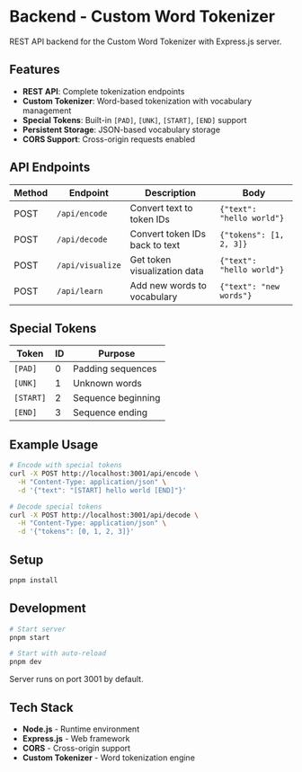 # Backend - Custom Word Tokenizer

REST API backend for the Custom Word Tokenizer with Express.js server.

## Features

- **REST API**: Complete tokenization endpoints
- **Custom Tokenizer**: Word-based tokenization with vocabulary management
- **Special Tokens**: Built-in `[PAD]`, `[UNK]`, `[START]`, `[END]` support
- **Persistent Storage**: JSON-based vocabulary storage
- **CORS Support**: Cross-origin requests enabled

## API Endpoints

| Method | Endpoint | Description | Body |
|--------|----------|-------------|------|
| POST | `/api/encode` | Convert text to token IDs | `{"text": "hello world"}` |
| POST | `/api/decode` | Convert token IDs back to text | `{"tokens": [1, 2, 3]}` |
| POST | `/api/visualize` | Get token visualization data | `{"text": "hello world"}` |
| POST | `/api/learn` | Add new words to vocabulary | `{"text": "new words"}` |

## Special Tokens

| Token | ID | Purpose |
|-------|----|---------|
| `[PAD]` | 0 | Padding sequences |
| `[UNK]` | 1 | Unknown words |
| `[START]` | 2 | Sequence beginning |
| `[END]` | 3 | Sequence ending |

## Example Usage

```bash
# Encode with special tokens
curl -X POST http://localhost:3001/api/encode \
  -H "Content-Type: application/json" \
  -d '{"text": "[START] hello world [END]"}'

# Decode special tokens
curl -X POST http://localhost:3001/api/decode \
  -H "Content-Type: application/json" \
  -d '{"tokens": [0, 1, 2, 3]}'
```

## Setup

```bash
pnpm install
```

## Development

```bash
# Start server
pnpm start

# Start with auto-reload
pnpm dev
```

Server runs on port 3001 by default.

## Tech Stack

- **Node.js** - Runtime environment
- **Express.js** - Web framework
- **CORS** - Cross-origin support
- **Custom Tokenizer** - Word tokenization engine